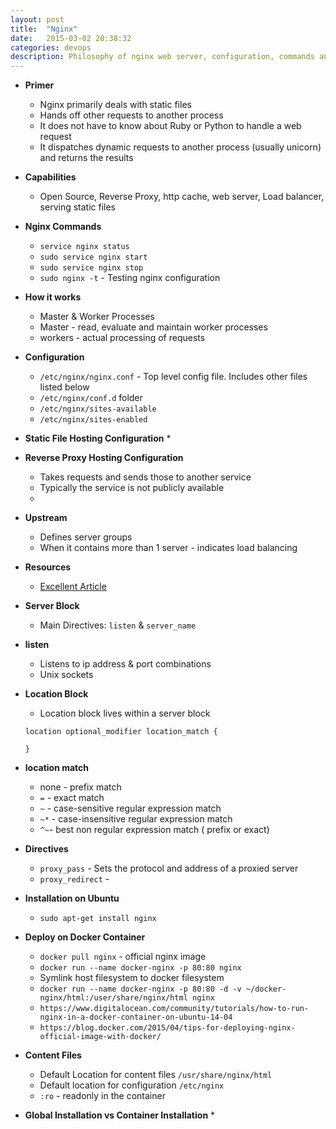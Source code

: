 ```yaml
---
layout: post
title:  "Nginx"
date:   2015-03-02 20:38:32
categories: devops
description: Philosophy of nginx web server, configuration, commands and operation
---
```


* __Primer__
  * Nginx primarily deals with static files
  * Hands off other requests to another process
  * It does not have to know about Ruby or Python to handle a web request
  * It dispatches dynamic requests to another process (usually unicorn) and returns the results

* __Capabilities__
  * Open Source, Reverse Proxy, http cache, web server, Load balancer, serving static files

* __Nginx Commands__
  * `service nginx status`
  * `sudo service nginx start`
  * `sudo service nginx stop`
  * `sudo nginx -t` - Testing nginx configuration

* __How it works__
  * Master & Worker Processes
  * Master - read, evaluate and maintain worker processes
  * workers - actual processing of requests

* __Configuration__
  * `/etc/nginx/nginx.conf` - Top level config file. Includes other files listed below
  * `/etc/nginx/conf.d` folder
  * `/etc/nginx/sites-available`
  * `/etc/nginx/sites-enabled`

* __Static File Hosting Configuration__
  * 

* __Reverse Proxy Hosting Configuration__
  * Takes requests and sends those to another service
  * Typically the service is not publicly available
  * 

* __Upstream__
  * Defines server groups
  * When it contains more than 1 server - indicates load balancing

* __Resources__
  * [Excellent Article](https://serversforhackers.com/getting-started-with-nginx)

* __Server Block__
  * Main Directives: `listen` & `server_name`

* __listen__
  * Listens to ip address & port combinations
  * Unix sockets

* __Location Block__
  * Location block lives within a server block
  ```
  location optional_modifier location_match {

  }
  ```
* __location match__
  * none - prefix match
  * `=` - exact match
  * `~` - case-sensitive regular expression match
  * `~*` - case-insensitive regular expression match
  * `^~`-  best non regular expression match ( prefix or exact)

* __Directives__
  * `proxy_pass` - Sets the protocol and address of a proxied server
  * `proxy_redirect` - 

* __Installation on Ubuntu__
  * `sudo apt-get install nginx`

* __Deploy on Docker Container__
  * `docker pull nginx` - official nginx image
  * `docker run --name docker-nginx -p 80:80 nginx`
  * Symlink host filesystem to docker filesystem
  * `docker run --name docker-nginx -p 80:80 -d -v ~/docker-nginx/html:/user/share/nginx/html nginx`
  * `https://www.digitalocean.com/community/tutorials/how-to-run-nginx-in-a-docker-container-on-ubuntu-14-04`
  * `https://blog.docker.com/2015/04/tips-for-deploying-nginx-official-image-with-docker/`

* __Content Files__
  * Default Location for content files `/usr/share/nginx/html`
  * Default location for configuration `/etc/nginx`
  * `:ro` - readonly in the container

* __Global Installation vs Container Installation__
  * 